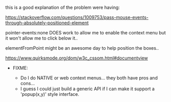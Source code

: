 this is a good explanation of the problem were having:

https://stackoverflow.com/questions/1009753/pass-mouse-events-through-absolutely-positioned-element

pointer-events:none DOES work to allow me to enable the context menu but it
won't allow me to click below it..


elementFromPoint might be an awesome day to help position the boxes..

https://www.quirksmode.org/dom/w3c_cssom.html#documentview


- FIXME:

    - Do I do NATIVE or web context menus... they both have pros and cons...
    - I guess I could just build a generic API if I can make it support a
      'popup(x,y)' style interface.
